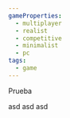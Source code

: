 ```yaml
---
gameProperties:
  - multiplayer
  - realist
  - competitive
  - minimalist
  - pc
tags:
  - game
---
```


Prueba

asd
asd
asd